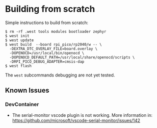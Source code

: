 # Building from scratch

Simple instructions to build from scratch:

```
$ rm -rf .west tools modules bootloader zephyr
$ west init
$ west update
$ west build  --board rpi_pico/rp2040/w -- \
  -DEXTRA_DTC_OVERLAY_FILE=board.overlay \
  -DOPENOCD=/usr/local/bin/openocd \
  -DOPENOCD_DEFAULT_PATH=/usr/local/share/openocd/scripts \
  -DRPI_PICO_DEBUG_ADAPTER=cmsis-dap
$ west flash
```

The `west` subcommands debugging are not yet tested.

## Known Issues

### DevContainer

- The serial-monitor vscode plugin is not working.
  More information in: https://github.com/microsoft/vscode-serial-monitor/issues/142
